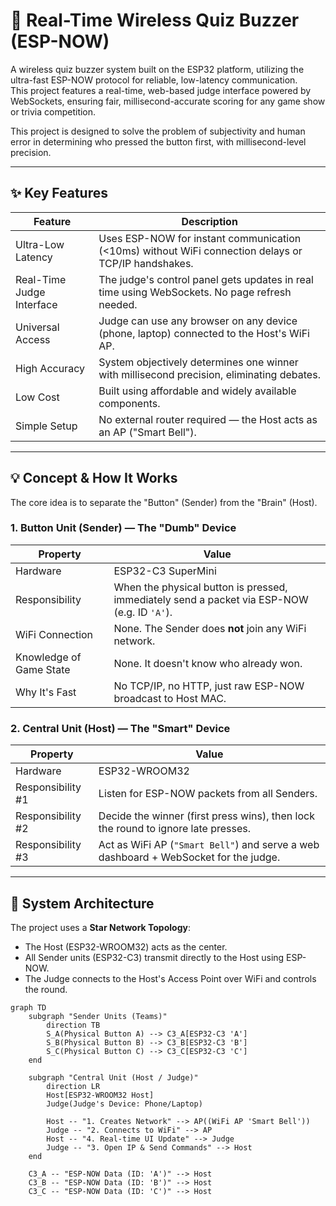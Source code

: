 # 🔔 Real-Time Wireless Quiz Buzzer (ESP-NOW)

A wireless quiz buzzer system built on the ESP32 platform, utilizing the ultra-fast ESP-NOW protocol for reliable, low-latency communication.  
This project features a real-time, web-based judge interface powered by WebSockets, ensuring fair, millisecond-accurate scoring for any game show or trivia competition.

This project is designed to solve the problem of subjectivity and human error in determining who pressed the button first, with millisecond-level precision.

---

## ✨ Key Features

| Feature                     | Description |
|----------------------------|-------------|
| Ultra-Low Latency          | Uses ESP-NOW for instant communication (<10ms) without WiFi connection delays or TCP/IP handshakes. |
| Real-Time Judge Interface  | The judge's control panel gets updates in real time using WebSockets. No page refresh needed. |
| Universal Access           | Judge can use any browser on any device (phone, laptop) connected to the Host's WiFi AP. |
| High Accuracy              | System objectively determines one winner with millisecond precision, eliminating debates. |
| Low Cost                   | Built using affordable and widely available components. |
| Simple Setup               | No external router required — the Host acts as an AP ("Smart Bell"). |

---

## 💡 Concept & How It Works

The core idea is to separate the "Button" (Sender) from the "Brain" (Host).

### 1. Button Unit (Sender) — The "Dumb" Device
| Property         | Value                                                                 |
|------------------|-----------------------------------------------------------------------|
| Hardware         | ESP32-C3 SuperMini                                                    |
| Responsibility   | When the physical button is pressed, immediately send a packet via ESP-NOW (e.g. ID `'A'`). |
| WiFi Connection  | None. The Sender does **not** join any WiFi network.                 |
| Knowledge of Game State | None. It doesn't know who already won.                       |
| Why It's Fast    | No TCP/IP, no HTTP, just raw ESP-NOW broadcast to Host MAC.           |

### 2. Central Unit (Host) — The "Smart" Device
| Property           | Value                                                                                  |
|--------------------|----------------------------------------------------------------------------------------|
| Hardware           | ESP32-WROOM32                                                                          |
| Responsibility #1  | Listen for ESP-NOW packets from all Senders.                                           |
| Responsibility #2  | Decide the winner (first press wins), then lock the round to ignore late presses.     |
| Responsibility #3  | Act as WiFi AP (`"Smart Bell"`) and serve a web dashboard + WebSocket for the judge.  |

---

## 🔧 System Architecture

The project uses a **Star Network Topology**:

- The Host (ESP32-WROOM32) acts as the center.
- All Sender units (ESP32-C3) transmit directly to the Host using ESP-NOW.
- The Judge connects to the Host's Access Point over WiFi and controls the round.

```mermaid
graph TD
    subgraph "Sender Units (Teams)"
        direction TB
        S_A(Physical Button A) --> C3_A[ESP32-C3 'A']
        S_B(Physical Button B) --> C3_B[ESP32-C3 'B']
        S_C(Physical Button C) --> C3_C[ESP32-C3 'C']
    end

    subgraph "Central Unit (Host / Judge)"
        direction LR
        Host[ESP32-WROOM32 Host]
        Judge(Judge's Device: Phone/Laptop)

        Host -- "1. Creates Network" --> AP((WiFi AP 'Smart Bell'))
        Judge -- "2. Connects to WiFi" --> AP
        Host -- "4. Real-time UI Update" --> Judge
        Judge -- "3. Open IP & Send Commands" --> Host
    end

    C3_A -- "ESP-NOW Data (ID: 'A')" --> Host
    C3_B -- "ESP-NOW Data (ID: 'B')" --> Host
    C3_C -- "ESP-NOW Data (ID: 'C')" --> Host
